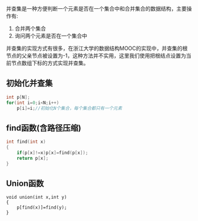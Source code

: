 并查集是一种方便判断一个元素是否在一个集合中和合并集合的数据结构，主要操作有:  
1. 合并两个集合
2. 询问两个元素是否在一个集合中

并查集的实现方式有很多，在浙江大学的数据结构MOOC的实现中，并查集的根节点的父亲节点被设置为-1，这种方法并不实用，这里我们使用把根结点设置为当前节点数组下标的方式实现并查集。  

## 初始化并查集
```cpp
int p[N];
for(int i=0;i<N;i++)
    p[i]=i;//初始化N个集合，每个集合都只有一个元素
```
## find函数(含路径压缩)
```cpp
int find(int x)
{
    if(p[x]!=x)p[x]=find(p[x]);
    return p[x];
}
```
## Union函数
```
void union(int x,int y)
{
    p[find(x)]=find(y);
}
```